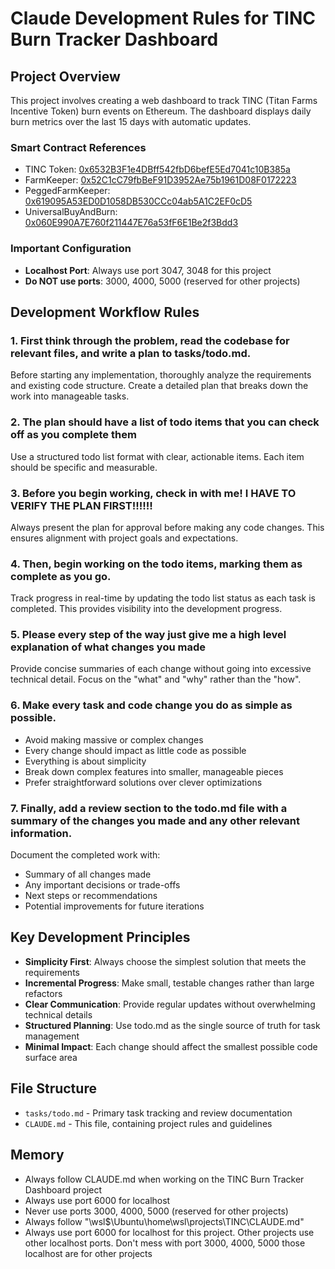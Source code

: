 # Claude Development Rules for TINC Burn Tracker Dashboard

## Project Overview
This project involves creating a web dashboard to track TINC (Titan Farms Incentive Token) burn events on Ethereum. The dashboard displays daily burn metrics over the last 15 days with automatic updates.

### Smart Contract References
- TINC Token: [0x6532B3F1e4DBff542fbD6befE5Ed7041c10B385a](https://etherscan.io/address/0x6532B3F1e4DBff542fbD6befE5Ed7041c10B385a#code)
- FarmKeeper: [0x52C1cC79fbBeF91D3952Ae75b1961D08F0172223](https://etherscan.io/address/0x52C1cC79fbBeF91D3952Ae75b1961D08F0172223#code)
- PeggedFarmKeeper: [0x619095A53ED0D1058DB530CCc04ab5A1C2EF0cD5](https://etherscan.io/address/0x619095A53ED0D1058DB530CCc04ab5A1C2EF0cD5#code)
- UniversalBuyAndBurn: [0x060E990A7E760f211447E76a53fF6E1Be2f3Bdd3](https://etherscan.io/address/0x060E990A7E760f211447E76a53fF6E1Be2f3Bdd3#code)

### Important Configuration
- **Localhost Port**: Always use port 3047, 3048
 for this project
- **Do NOT use ports**: 3000, 4000, 5000 (reserved for other projects)

## Development Workflow Rules

### 1. First think through the problem, read the codebase for relevant files, and write a plan to tasks/todo.md.
Before starting any implementation, thoroughly analyze the requirements and existing code structure. Create a detailed plan that breaks down the work into manageable tasks.

### 2. The plan should have a list of todo items that you can check off as you complete them
Use a structured todo list format with clear, actionable items. Each item should be specific and measurable.

### 3. Before you begin working, check in with me!  I HAVE TO VERIFY THE PLAN FIRST!!!!!! 
Always present the plan for approval before making any code changes. This ensures alignment with project goals and expectations.

### 4. Then, begin working on the todo items, marking them as complete as you go.
Track progress in real-time by updating the todo list status as each task is completed. This provides visibility into the development progress.

### 5. Please every step of the way just give me a high level explanation of what changes you made
Provide concise summaries of each change without going into excessive technical detail. Focus on the "what" and "why" rather than the "how".

### 6. Make every task and code change you do as simple as possible.
- Avoid making massive or complex changes
- Every change should impact as little code as possible
- Everything is about simplicity
- Break down complex features into smaller, manageable pieces
- Prefer straightforward solutions over clever optimizations

### 7. Finally, add a review section to the todo.md file with a summary of the changes you made and any other relevant information.
Document the completed work with:
- Summary of all changes made
- Any important decisions or trade-offs
- Next steps or recommendations
- Potential improvements for future iterations

## Key Development Principles

- **Simplicity First**: Always choose the simplest solution that meets the requirements
- **Incremental Progress**: Make small, testable changes rather than large refactors
- **Clear Communication**: Provide regular updates without overwhelming technical details
- **Structured Planning**: Use todo.md as the single source of truth for task management
- **Minimal Impact**: Each change should affect the smallest possible code surface area

## File Structure
- `tasks/todo.md` - Primary task tracking and review documentation
- `CLAUDE.md` - This file, containing project rules and guidelines

## Memory

- Always follow CLAUDE.md when working on the TINC Burn Tracker Dashboard project
- Always use port 6000 for localhost
- Never use ports 3000, 4000, 5000 (reserved for other projects)
- Always follow "\\wsl$\Ubuntu\home\wsl\projects\TINC\CLAUDE.md"
- Always use port 6000 for localhost for this project. Other projects use other localhost ports. Don't mess with port 3000, 4000, 5000 those localhost are for other projects